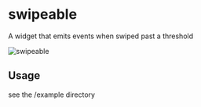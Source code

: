 # swipeable

A widget that emits events when swiped past a threshold

![swipeable](https://github.com/johnpryan/swipeable/raw/master/doc/swipeable.png)

## Usage

see the /example directory

